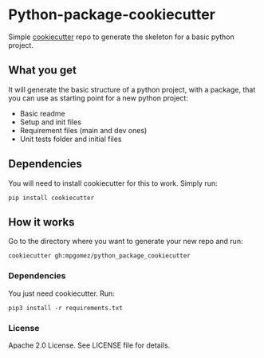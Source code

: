 # Python-package-cookiecutter
Simple [cookiecutter]() repo to generate the skeleton for a basic python project.

## What you get
It will generate the basic structure of a python project, with a package, that
you can use as starting point for a new python project:
* Basic readme
* Setup and init files
* Requirement files (main and dev ones)
* Unit tests folder and initial files

## Dependencies
You will need to install cookiecutter for this to work. Simply run:
```
pip install cookiecutter
```

## How it works
Go to the directory where you want to generate your new repo and run:
```
cookiecutter gh:mpgomez/python_package_cookiecutter
```

### Dependencies
You just need cookiecutter.
Run:
```
pip3 install -r requirements.txt
```

### License

Apache 2.0 License. See LICENSE file for details.
